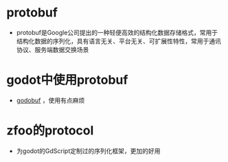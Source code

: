 # protobuf

- protobuf是Google公司提出的一种轻便高效的结构化数据存储格式，常用于结构化数据的序列化，具有语言无关、平台无关、可扩展性特性，常用于通讯协议、服务端数据交换场景

# godot中使用protobuf

- [godobuf](https://github.com/oniksan/godobuf) ，使用有点麻烦

# zfoo的protocol

- 为godot的GdScript定制过的序列化框架，更加的好用
